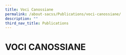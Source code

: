 ```yaml
---
title: Voci Canossiane
permalink: /about-sacss/Publications/voci-canossiane/
description: ""
third_nav_title: Publications
---
```

# VOCI CANOSSIANE
